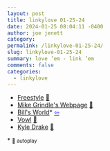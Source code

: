 ```yaml
---
layout: post
title: linkylove 01-25-24
date: 2024-01-25 08:04:11 -0400
author: joe jenett
category: 
permalink: /linkylove-01-25-24/
slug: linkylove-01-25-24
summary: love ’em - link ’em
comments: false
categories:
  - linkylove
---
```

<ul class="linkylove">
	<li><a title="Find 7 rhymes with today's word before the clock runs out." href="https://playfreestyle.co/">Freestyle</a> <a href="https://pinboard.in/u:bschlagel">📌</a></li>
	<li><a title="Mike Grindle" href="https://mikegrindle.com/">Mike Grindle's Webpage</a> <a href="https://pinboard.in/u:mikael">📌</a></li>
	<li><a title="Bill's World" href="https://billsworld.neocities.org/">Bill's World</a>*  <a title="source" href="https://news.ycombinator.com/user?amp;id=throwup238"><span style="color:blue;">&#8678;</span></a></li>
	<li><a title="Vowl — Daily word guessing game" href="https://vowlgame.com/">Vowl</a> <a href="https://pinboard.in/u:tdjones">📌</a></li>
	<li><a title="Kyle Drake" href="https://kyledrake.com/">Kyle Drake</a> <a href="https://pinboard.in/u:ftofani">📌</a></li>
</ul>
* <small>🎵 autoplay</small>

<a style="display:none;" href="https://brid.gy/publish/mastodon"><small>(cross-posted to mastodon)</small></a>